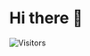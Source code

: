 # Hi there 👋

<!-- ![](https://komarev.com/ghpvc/?username=tklein1801&style=flat-square&color=blueviolet) -->

![Visitors](https://api.visitorbadge.io/api/visitors?path=https://github.com/tklein1801/tklein1801&label=Besucher&countColor=%235865f2)


<!-- ## :sparkles: Projects

|       Project       |                                                         Description                                                          |              Demo              |
| :-----------------: | :--------------------------------------------------------------------------------------------------------------------------: | :----------------------------: |
|     DAG-Website     |                                                   Official DulliAG website                                                   |      [https://dulliag.de]      |
|     EFT-Market      |                Get the current flea market information for [Escape from Tarkov](https://escapefromtarkov.com)                |    [https://eft.dulliag.de]    |
|   React-Auctions    |                                    ReactJS based real-time auction system using Firebase                                     | [https://auktionen.dulliag.de] |
|   A3RLRPG-Infoapp   |             React Native application to track your ingame information for [ReallifeRPG](https://realliferpg.de)              |              N.A.              |
|  A3RLRPG-Infopanel  |              ReactJS web-application to track your ingame information for [ReallifeRPG](https://realliferpg.de)              |    https://info.dulliag.de     |
| BBS-Mitfahrzentrale |                                                                                                                              |     https://bbs.dulliag.de     |
|      DulliBot       |                                          DiscordJS based bot for our Discord Server                                          |       [DulliAG Discord]        |
|       AmaBot        |                     DiscordJS based bot for our Discord Server to webscrape prices from Amazon products                      |       [DulliAG Discord]        |
|    DAG-Infopanel    | ⚠️ You should use https://app.dulliag.de instead ⚠️<br /> AdminLTE based Infopanel for [ReallifeRPG](https://realliferpg.de) |   [https://info.dulliag.de]    | -->

<!-- Demo urls -->

[https://eft.dulliag.de]: https://eft.dulliag.de
[https://auktionen.dulliag.de]: https://auktionen.dulliag.de
[https://dulliag.de]: https://dulliag.de
[https://me.dulliag.de]: https://me.dulliag.de
[dulliag discord]: https://discord.gg/szQjjuH
[https://info.dulliag.de]: https://info.dulliag.de
